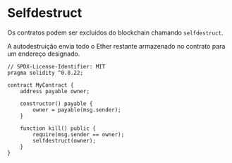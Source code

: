 # Selfdestruct

Os contratos podem ser excluídos do blockchain chamando `selfdestruct`.

A autodestruição envia todo o Ether restante armazenado no contrato para um endereço designado.

```solidity
// SPDX-License-Identifier: MIT
pragma solidity ^0.8.22;

contract MyContract {
    address payable owner;

    constructor() payable {
        owner = payable(msg.sender);
    }

    function kill() public {
        require(msg.sender == owner);
        selfdestruct(owner);
    }
}
```